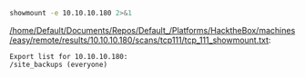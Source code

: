 ```bash
showmount -e 10.10.10.180 2>&1
```

[/home/Default/Documents/Repos/Default_/Platforms/HacktheBox/machines/easy/remote/results/10.10.10.180/scans/tcp111/tcp_111_showmount.txt](file:///home/Default/Documents/Repos/Default_/Platforms/HacktheBox/machines/easy/remote/results/10.10.10.180/scans/tcp111/tcp_111_showmount.txt):

```
Export list for 10.10.10.180:
/site_backups (everyone)

```
